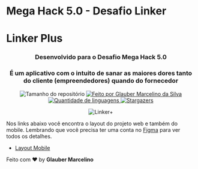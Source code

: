 # Mega Hack 5.0 - Desafio Linker

<h1> Linker Plus </h1>
<h3 align="center">Desenvolvido para o Desafio Mega Hack 5.0</h3>
<h3 align="center">É um aplicativo com o intuito de sanar as maiores dores tanto do cliente (empreendedores) quando do fornecedor</h3>

<p align="center">
  <img alt="Tamanho do repositório" src="https://img.shields.io/github/repo-size/glaubermarcelino/megahack5.0">
  
  <a href="https://www.instagram.com/ian_1408/">
    <img alt="Feito por Glauber Marcelino da Silva" src="https://img.shields.io/badge/made%20by-Glauber%20Marcelino-%2304D361">
  </a>
  
  <a href="https://github.com/IanTorquato/Happy-Rocketseat-NLW/search?l=typescript">
    <img alt="Quantidade de linguagens" src="https://img.shields.io/github/languages/count/glaubermarcelino/megahack5.0">
  </a>
  
  <a href="https://github.com/IanTorquato/Happy-Rocketseat-NLW/stargazers">
    <img alt="Stargazers" src="https://img.shields.io/github/stars/glaubermarcelino/megahack5.0">
  </a>
</p>

<p align="center"> <img src="https://github.com/glaubermarcelino/megahack5.0/blob/main/screens/Linker%2B.gif?raw=true" alt="Linker+" /> </p>



Nos links abaixo você encontra o layout do projeto web e também do mobile. Lembrando que você precisa ter uma conta no [Figma](http://figma.com/) para ver todos os detalhes.

- [Layout Mobile](https://www.figma.com/file/ejbKSMUcwOMK1WVxoSLofy/Linker---%23somosn%C3%B3s-(Copy)?node-id=1%3A428)

Feito com ♥ by <strong>Glauber Marcelino</strong>
